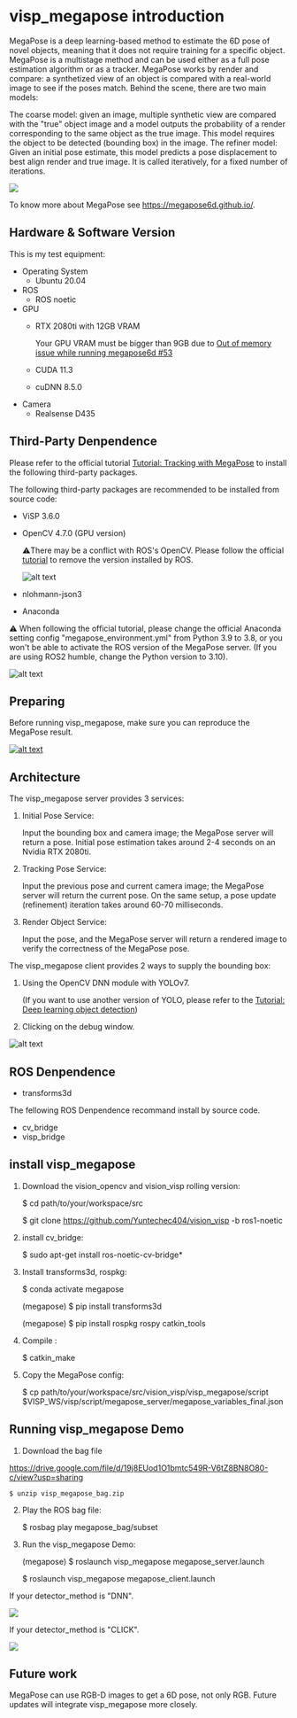 # visp_megapose introduction

MegaPose is a deep learning-based method to estimate the 6D pose of novel objects, meaning that it does not require training for a specific object. MegaPose is a multistage method and can be used either as a full pose estimation algorithm or as a tracker. MegaPose works by render and compare: a synthetized view of an object is compared with a real-world image to see if the poses match. Behind the scene, there are two main models:

The coarse model: given an image, multiple synthetic view are compared with the "true" object image and a model outputs the probability of a render corresponding to the same object as the true image. This model requires the object to be detected (bounding box) in the image.
The refiner model: Given an initial pose estimate, this model predicts a pose displacement to best align render and true image. It is called iteratively, for a fixed number of iterations.

![](https://visp-doc.inria.fr/doxygen/visp-daily/megapose_architecture.jpg)

To know more about MegaPose see https://megapose6d.github.io/.
## Hardware & Software Version

This is my test equipment:

- Operating System
	- Ubuntu 20.04
- ROS
	- ROS noetic
- GPU
	- RTX 2080ti with 12GB VRAM 
	
		Your GPU VRAM must be bigger than 9GB due to [Out of memory issue while running megapose6d #53](https://github.com/megapose6d/megapose6d/issues/53)
	- CUDA 11.3
	- cuDNN 8.5.0
- Camera
	- Realsense D435
## Third-Party Denpendence  

Please refer to the official tutorial [
Tutorial: Tracking with MegaPose](https://visp-doc.inria.fr/doxygen/visp-daily/tutorial-tracking-megapose.html) to install the following third-party packages.

The following third-party packages are recommended to be installed from source code:
- ViSP 3.6.0
- OpenCV 4.7.0 (GPU version) 

	⚠️There may be a conflict with ROS's OpenCV. Please follow the official  [tutorial](https://visp-doc.inria.fr/doxygen/visp-daily/tutorial-detection-dnn.html) to remove the version installed by ROS.

	![alt text](README_src/image-3.png)
- nlohmann-json3

- Anaconda

⚠️ When following the official tutorial, please change the official Anaconda setting config "megapose_environment.yml" from Python 3.9 to 3.8, or you won't be able to activate the ROS version of the MegaPose server. (If you are using ROS2 humble, change the Python version to 3.10).

![alt text](README_src/image-4.png)


## Preparing

Before running visp_megapose, make sure you can reproduce the MegaPose result.

[![alt text](README_src/image.png)](https://youtu.be/X5VdIjl5Lo0)

## Architecture

The visp_megapose server provides 3 services:

1. Initial Pose Service:

	 Input the bounding box and camera image; the MegaPose server will return a pose. Initial pose estimation takes around 2-4 seconds on an Nvidia RTX 2080ti.

2. Tracking Pose Service:

	Input the previous pose and current camera image; the MegaPose server will return the current pose. On the same setup, a pose update (refinement) iteration takes around 60-70 milliseconds.

3. Render Object Service:

	Input the pose, and the MegaPose server will return a rendered image to verify the correctness of the MegaPose pose.

The visp_megapose client provides 2 ways to supply the bounding box:
1. Using the OpenCV DNN module with YOLOv7.

	(If you want to use another version of YOLO, please refer to the [Tutorial: Deep learning object detection](https://visp-doc.inria.fr/doxygen/visp-daily/tutorial-detection-dnn.html))

2. Clicking on the debug window.


![alt text](README_src/image-2.png)

## ROS Denpendence

- transforms3d

The fellowing ROS Denpendence recommand install by source code.
- cv_bridge
- visp_bridge

## install visp_megapose

1. Download the vision_opencv and vision_visp rolling version:

	$ cd path/to/your/workspace/src


	$ git clone https://github.com/Yuntechec404/vision_visp -b ros1-noetic


2. install cv_bridge:

	$ sudo apt-get install ros-noetic-cv-bridge*


4. Install transforms3d, rospkg:

	$ conda activate megapose

	(megapose) $ pip install transforms3d

	(megapose) $ pip install rospkg rospy catkin_tools

6. Compile :

	$ catkin_make

7. Copy the MegaPose config:

	$ cp  path/to/your/workspace/src/vision_visp/visp_megapose/script $VISP_WS/visp/script/megapose_server/megapose_variables_final.json

## Running visp_megapose Demo

1. Download the bag file 

https://drive.google.com/file/d/19j8EUod1O1bmtc549R-V6tZ8BN8O80-c/view?usp=sharing

	$ unzip visp_megapose_bag.zip

2. Play the ROS bag file:

	$ rosbag play megapose_bag/subset

3. Run the visp_megapose Demo:

	(megapose) $ roslaunch visp_megapose megapose_server.launch

   	$ roslaunch visp_megapose megapose_client.launch

If your detector_method is "DNN".

![](README_src/dnn.gif)

If your detector_method is "CLICK".

![](README_src/click.gif)

## Future work

MegaPose can use RGB-D images to get a 6D pose, not only RGB. Future updates will integrate visp_megapose more closely.

